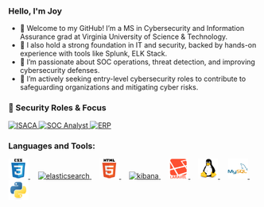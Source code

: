### Hello, I'm Joy


- 👋 Welcome to my GitHub! I’m a MS in Cybersecurity and Information Assurance grad at Virginia University of Science & Technology.
- 📖 I also hold a strong foundation in IT and security, backed by hands-on experience with tools like Splunk, ELK Stack.
- 🌱 I’m passionate about SOC operations, threat detection, and improving cybersecurity defenses.
- 👯 I’m actively seeking entry-level cybersecurity roles to contribute to safeguarding organizations and mitigating cyber risks.

<h3>💼 Security Roles & Focus</h3>

<a href="https://www.isaca.org/resources/cobit" target="_blank" rel="noreferrer">
  <img src="https://unpkg.com/simple-icons@v11/icons/isaca.svg" alt="ISACA" width="40" height="40"/>
</a>

<a href="https://www.sans.org/blue-team-summit/" target="_blank" rel="noreferrer">
  <img src="https://unpkg.com/simple-icons@v11/icons/elasticsecurity.svg" alt="SOC Analyst" width="40" height="40"/>
</a>

<a href="https://www.netsuite.com/portal/home.shtml" target="_blank" rel="noreferrer">
  <img src="https://unpkg.com/simple-icons@v11/icons/oracle.svg" alt="ERP" width="40" height="40"/>
</a>



<h3 align="left">Languages and Tools:</h3>
<p align="left">
<a href="https://www.w3schools.com/css/" target="_blank" rel="noreferrer">
  <img src="https://raw.githubusercontent.com/devicons/devicon/master/icons/css3/css3-original-wordmark.svg" alt="css3" width="40" height="40"/> 
</a>&nbsp;&nbsp;&nbsp;

<a href="https://www.elastic.co" target="_blank" rel="noreferrer">
  <img src="https://www.vectorlogo.zone/logos/elastic/elastic-icon.svg" alt="elasticsearch" width="40" height="40"/> 
</a>&nbsp;&nbsp;&nbsp;

<a href="https://www.w3.org/html/" target="_blank" rel="noreferrer">
  <img src="https://raw.githubusercontent.com/devicons/devicon/master/icons/html5/html5-original-wordmark.svg" alt="html5" width="40" height="40"/> 
</a>&nbsp;&nbsp;&nbsp;

<a href="https://www.elastic.co/kibana" target="_blank" rel="noreferrer">
  <img src="https://www.vectorlogo.zone/logos/elasticco_kibana/elasticco_kibana-icon.svg" alt="kibana" width="40" height="40"/> 
</a>&nbsp;&nbsp;&nbsp;

<a href="https://laravel.com/" target="_blank" rel="noreferrer">
  <img src="https://raw.githubusercontent.com/devicons/devicon/master/icons/laravel/laravel-plain-wordmark.svg" alt="laravel" width="40" height="40"/> 
</a>&nbsp;&nbsp;&nbsp;

<a href="https://www.linux.org/" target="_blank" rel="noreferrer">
  <img src="https://raw.githubusercontent.com/devicons/devicon/master/icons/linux/linux-original.svg" alt="linux" width="40" height="40"/> 
</a>&nbsp;&nbsp;&nbsp;

<a href="https://www.mysql.com/" target="_blank" rel="noreferrer">
  <img src="https://raw.githubusercontent.com/devicons/devicon/master/icons/mysql/mysql-original-wordmark.svg" alt="mysql" width="40" height="40"/> 
</a>&nbsp;&nbsp;&nbsp;

<a href="https://www.python.org" target="_blank" rel="noreferrer">
  <img src="https://raw.githubusercontent.com/devicons/devicon/master/icons/python/python-original.svg" alt="python" width="40" height="40"/> 
</a>
